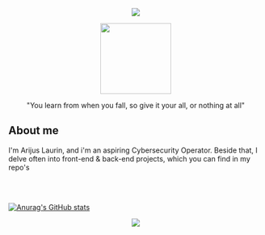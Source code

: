


<p align="center">
<img src="https://capsule-render.vercel.app/api?type=waving&color=77567A&height=100&section=header&fontSize=50" />
</p>
<div id="header" align="center">

  <img src="https://media.giphy.com/media/fjrIzqmPEwMhd8ZpEL/giphy.gif" width="140"/>
  <p>"You learn from when you fall, so give it your all, or nothing at all"</p>
  

</div>
  <h2>About me</h2>
  <p>I'm Arijus Laurin, and i'm an aspiring Cybersecurity Operator. Beside that, I delve often into front-end & back-end projects, which you can find in my repo's</p>
  <br>
   <br>
  
  [![Anurag's GitHub stats](https://github-readme-stats.vercel.app/api?username=AriLaurin&theme=midnight-purple)](https://github.com/AriLaurin/github-readme-stats)
  
</div>

<p align="center">
<img src="https://capsule-render.vercel.app/api?type=waving&color=77567A&height=100&section=footer&fontSize=50" />
</p>
